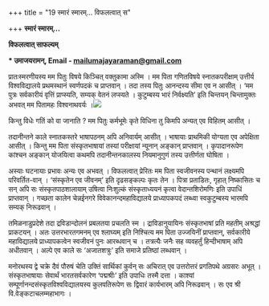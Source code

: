 +++
title = "19 स्मारं स्मारम्... विफलत्वात् स"

+++
**स्मारं स्मारम्...**

**विफलत्वात् साफल्यम्**

**\* उमाजयरामन्, Email - mailumajayaraman@gmail.com**

प्रातःस्मरणीयस्य मम पितुः विषये किञ्चित् वक्तुकामा अस्मि । मम पिता गणितविषये स्नातकपरीक्षाम् उत्तीर्य विश्वविद्यालये प्रथमस्थानं स्वर्णपदकं च प्राप्तवान् । तदा तस्य पितुः आनन्दस्य सीमा एव न आसीत् । ‘मम पुत्रः सर्वकारीयं वृत्तिं प्राप्स्यति, सम्यक् वेतनं लप्स्यते । कुटुम्बस्य भारं निर्वक्ष्यति’ इति चिन्तयन् चिन्तामुक्तः अभवत् मम पितामहः विश्वनाथवर्यः ।![](magazine_images/img-1661870029Smaram.jpg)

किन्तु विधेः गतिं को वा जानाति ? मम पितुः कर्मभूमेः कृते विधिना तु किमपि अन्यत् एव विहितम् आसीत् ।

तदानीन्तने काले स्नातकस्तरे भाषापठनम् अपि अनिवार्यम् आसीत् । भाषायाः प्राथमिकी योग्यता एव अपेक्षिता आसीत् । किन्तु मम पिता संस्कृतभाषायां तस्यां परीक्षायां न्यूनान् अङ्कान् प्राप्तवान् । कृपादानरूपेण कांश्चन अङ्कान् योजयित्वा कथमपि तदानीन्तनकालस्य नियमानुगुणं तस्य उत्तीर्णता घोषिता ।

अस्याः घटनायाः प्रभावः अन्यः एव अभवत् । विफलत्वात् प्रेरितः मम पिता स्वजीवनस्य पन्थानं लक्ष्यमपि परिवर्तित-वान् । ‘संस्कृतेन एव जीवनम्’ इति दृढसङ्कल्पः कृतः तेन । पित्रा प्रताडितः, गृहात् निष्कासितः च सन् अपि सः संस्कृतपाठशालायाम् उषित्वा निःशुल्कं संस्कृताध्ययनं कृत्वा वेदान्तशिरोमणिः इति उपाधिं प्राप्तवान् । गच्छता कालेन चेन्नईनगरे विवेकानन्दमहाविद्यालये प्राध्यापकपदं लब्ध्वा स्वकुटुम्बस्य भारमपि सम्यक् निरूढवान् ।

तमिळनाडुप्रदेशे तदा द्रविडान्दोलनं प्रबलतया प्रचलति स्म । द्राविडानुयायिनः संस्कृतभाषां प्रति महतीम् अश्रद्धां प्राकटयन् । अतः उत्तरभारतगमनम् एव श्लाघ्यम् इति निश्चित्य मम पिता उज्जयिनीं प्राप्तवान्, सर्वकारीये महाविद्यालये प्राध्यापकत्वेन स्वजीवनं पुनः आरब्धवान् च । तत्रत्यैः जनैः सह व्यवहर्तुं हिन्दीभाषाम् अपि अधीतवान् । अल्पे एव काले सः ‘अजातशत्रुः’ इति समाजे प्रतिष्ठां लब्धवान् ।

मनोरथस्य द्वे चक्रे दैवं पौरुषं चेति उक्तिं सार्थिकां कुर्वन् सः अचिरात् एव उत्तरोत्तरं प्रगतिपथे अग्रसरः अभूत् । संस्कृतभाषायाः सेवार्थं भारतसर्वकारेण ‘पद्मश्रीः’ इति उपाधिः तस्मै दत्ता । काश्यां सम्पूर्णानन्दसंस्कृतविश्वविद्यालयस्य कुलपतिरूपेण सः द्विवारं कार्यभारम् अपि निरूढवान् । सः एव श्री वि.वेङ्कटाचलम्महाभागः ।
